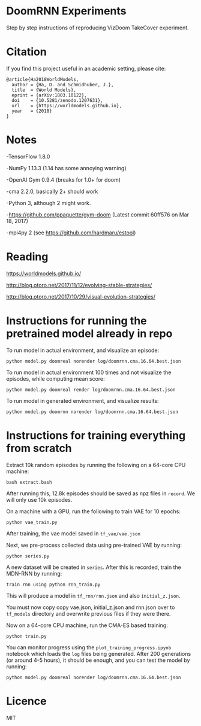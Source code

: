 # DoomRNN Experiments

Step by step instructions of reproducing VizDoom TakeCover experiment.

# Citation

If you find this project useful in an academic setting, please cite:

```
@article{Ha2018WorldModels,
  author = {Ha, D. and Schmidhuber, J.},
  title  = {World Models},
  eprint = {arXiv:1803.10122},
  doi    = {10.5281/zenodo.1207631},
  url    = {https://worldmodels.github.io},
  year   = {2018}
}
```

# Notes

-TensorFlow 1.8.0

-NumPy 1.13.3 (1.14 has some annoying warning)

-OpenAI Gym 0.9.4 (breaks for 1.0+ for doom)

-cma 2.2.0, basically 2+ should work

-Python 3, although 2 might work.

-https://github.com/ppaquette/gym-doom (Latest commit 60ff576  on Mar 18, 2017)

-mpi4py 2 (see https://github.com/hardmaru/estool)

# Reading

https://worldmodels.github.io/

http://blog.otoro.net/2017/11/12/evolving-stable-strategies/

http://blog.otoro.net/2017/10/29/visual-evolution-strategies/

# Instructions for running the pretrained model already in repo

To run model in actual environment, and visualize an episode:

`python model.py doomreal norender log/doomrnn.cma.16.64.best.json`

To run model in actual environment 100 times and not visualize the episodes, while computing mean score:

`python model.py doomreal render log/doomrnn.cma.16.64.best.json`

To run model in generated environment, and visualize results:

`python model.py doomrnn norender log/doomrnn.cma.16.64.best.json`

# Instructions for training everything from scratch

Extract 10k random episodes by running the following on a 64-core CPU machine:

`bash extract.bash`

After running this, 12.8k episodes should be saved as npz files in `record`. We will only use 10k episodes.

On a machine with a GPU, run the following to train VAE for 10 epochs:

`python vae_train.py`

After training, the vae model saved in `tf_vae/vae.json`

Next, we pre-process collected data using pre-trained VAE by running:

`python series.py`

A new dataset will be created in `series`. After this is recorded, train the MDN-RNN by running:

`train rnn using python rnn_train.py`

This will produce a model in `tf_rnn/rnn.json` and also `initial_z.json`.

You must now copy copy vae.json, initial_z.json and rnn.json over to `tf_models` directory and overwrite previous files if they were there.

Now on a 64-core CPU machine, run the CMA-ES based training:

`python train.py`

You can monitor progress using the `plot_training_progress.ipynb` notebook which loads the `log` files being generated. After 200 generations (or around 4-5 hours), it should be enough, and you can test the model by running:

`python model.py doomreal norender log/doomrnn.cma.16.64.best.json`

# Licence

MIT
